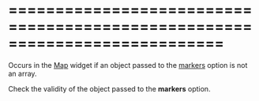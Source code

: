 <!--**
/*-------------------------------------------
    Auto-generated file. Do not modify.
-------------------------------------------

**-->
===========================================================================
===========================================================================

<!--shortDescription-->
Occurs in the [Map](/Documentation/ApiReference/UI_Widgets/dxMap/) widget if an object passed to the [markers](/Documentation/ApiReference/UI_Widgets/dxMap/Configuration/#markers) option is not an array.
<!--/shortDescription-->

<!--fullDescription-->
Check the validity of the object passed to the **markers** option.
<!--/fullDescription-->